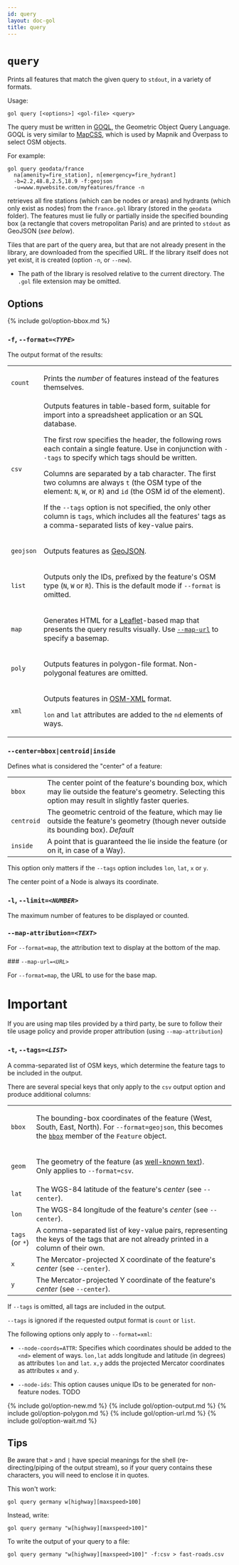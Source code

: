 ```yaml
---
id: query
layout: doc-gol
title: query
---
```


# `query`

Prints all features that match the given query to `stdout`, in a variety of formats.

Usage:

    gol query [<options>] <gol-file> <query>

The query must be written in [GOQL](../goql), the Geometric Object Query Language. GOQL is very
similar to [MapCSS](https://wiki.openstreetmap.org/wiki/MapCSS/0.2), which is used 
by Mapnik and Overpass to select OSM objects.

For example:

    gol query geodata/france 
      na[amenity=fire_station], n[emergency=fire_hydrant]
      -b=2.2,48.8,2.5,18.9 -f:geojson 
      -u=www.mywebsite.com/myfeatures/france -n

retrieves all fire stations (which can be nodes or areas) and hydrants
(which only exist as nodes) from the `france.gol` library (stored in the `geodata`
folder). The features must lie fully or partially inside the specified bounding box (a rectangle that covers metropolitan Paris) and are printed to `stdout` as GeoJSON (*see below*).

Tiles that are part of the query area, but that are not already present in the
library, are downloaded from the specified URL. If the library itself does not yet
exist, it is created (option `-n`, or `--new`).

- The path of the library is resolved relative to the current directory. The `.gol`
  file extension may be omitted.

## Options

{% include gol/option-bbox.md %}

### `-f`, <code>--format=<em>&lt;TYPE&gt;</em></code>

The output format of the results:

<table>
  <tr>
    <td><code>count</code></td>
    <td markdown="span">

Prints the *number* of features instead of the features themselves. 
  
  </td>
</tr>
<tr>
    <td><code>csv</code></td>
    <td markdown="1">
Outputs features in table-based form, suitable for import into a spreadsheet 
application or an SQL database.

The first row specifies the header, the following rows each contain a single
feature. Use in conjunction with `--tags` to specify which tags
should be written. 

Columns are separated by a tab character. The first two columns are always
`t` (the OSM type of the element: `N`, `W`, or `R`) and `id` (the OSM id
of the element).

If the `--tags` option is not specified, the only other column is `tags`,
which includes all the features' tags as a comma-separated
lists of key-value pairs.

  </td>
</tr>
<tr>
    <td><code>geojson</code></td>
    <td markdown="span">

Outputs features as [GeoJSON](https://geojson.org).
 
  </td>
</tr>
<tr>
   <td><code>list</code></td>
    <td markdown="span">

Outputs only the IDs, prefixed by the feature's OSM type (`N`, `W` or `R`).
This is the default mode if `--format` is omitted.

  </td>
</tr>
<tr>
  <td><code>map</code></td>
  <td markdown="span">

Generates HTML for a [Leaflet](https://leafletjs.com/)-based map
that presents the query results visually. Use [`--map-url`](#option-map-url) to specify a
basemap.

  </td>
</tr>
<tr>
  <td><code>poly</code></td>
  <td markdown="span">

Outputs features in polygon-file format. Non-polygonal features are omitted.
  
  </td>
</tr>
<tr>
  <td><code>xml</code></td>
  <td markdown="span">

Outputs features in [OSM-XML](https://wiki.openstreetmap.org/wiki/OSM_XML) format.
    
`lon` and `lat` attributes are added to the `nd` elements of ways.

  </td>
</tr>
</table>

### `--center=bbox|centroid|inside`

Defines what is considered the "center" of a feature:

<table>
  <tr>
    <td><code>bbox</code></td>
    <td>
        The center point of the feature's bounding box, which may lie outside the
        feature's geometry. Selecting this option may result in slightly faster 
        queries.
    </td>
  </tr>
  <tr>
    <td><code>centroid</code></td>
    <td>
        The geometric centroid of the feature, which may lie outside the
        feature's geometry (though never outside its bounding box). <em>Default</em> 
    </td>
  </tr>
  <tr>
    <td><code>inside</code></td>
    <td>
        A point that is guaranteed the lie inside the feature (or on it, 
        in case of a Way). 
    </td>
  </tr>
</table>

  This option only matters if the `--tags` option includes `lon`, `lat`, `x` or `y`.

  The center point of a Node is always its coordinate.

### `-l`, <code>--limit=<em>&lt;NUMBER&gt;</em></code>

The maximum number of features to be displayed or counted.

### <code>--map-attribution=<em>&lt;TEXT&gt;</em></code>

For `--format=map`, the attribution text to display at the bottom of the map.

<a name="option-map-url">
### <code>--map-url=<em>&lt;URL&gt;</em></code>

For `--format=map`, the URL to use for the base map.

<div class="note box" markdown="1">
    
# Important

If you are using map tiles provided by a third party, be sure to follow their 
tile usage policy and provide proper attribution (using `--map-attribution`)
</div>

### `-t`, <code>--tags=<em>&lt;LIST&gt;</em></code>

A comma-separated list of OSM keys, which determine the feature tags to be
included in the output.

There are several special keys that only apply to the `csv` output option and produce
additional columns:

<table>
  <tr>
    <td><code>bbox</code></td>
    <td markdown="span">

The bounding-box coordinates of the feature (West, South, East, North).
For `--format=geojson`, this becomes the [`bbox`](https://datatracker.ietf.org/doc/html/rfc7946#section-5) member of the `Feature` object.
 
  </td>
</tr>
<tr>
  <td><code>geom</code></td>
  <td>

The geometry of the feature (as <a href="https://en.wikipedia.org/wiki/Well-known_text_representation_of_geometry">well-known text</a>).<br>
          Only applies to <code>--format=csv</code>. 
      </td>
    </tr>
    <tr>
      <td><code>lat</code></td>
      <td>
          The WGS-84 latitude of the feature's <em>center</em> (see <code>--center</code>). 
      </td>
    </tr>
    <tr>
      <td><code>lon</code></td>
      <td>
          The WGS-84 longitude of the feature's <em>center</em> (see <code>--center</code>). 
      </td>
    </tr>
    <tr>
      <td><code>tags</code><br>(or&nbsp;<code>*</code>)</td>
      <td>
          A comma-separated list of key-value pairs, representing the keys of the tags
          that are not already printed in a column of their own. 
       </td>
    </tr>
    <tr>
      <td><code>x</code></td>
      <td>
          The Mercator-projected X coordinate of the feature's <em>center</em> (see <code>--center</code>). 
      </td>
    </tr>
    <tr>
      <td><code>y</code></td>
      <td>
          The Mercator-projected Y coordinate of the feature's <em>center</em> (see <code>--center</code>). 
      </td>
    </tr>
  </table>

  If `--tags` is omitted, all tags are included in the output.

  `--tags` is ignored if the requested output format is `count` or `list`.


The following options only apply to `--format=xml`:

- `--node-coords=ATTR`: Specifies which coordinates should be added to the `<nd>` element
  of ways. `lon,lat` adds longitude and latitude (in degrees) as attributes
  `lon` and `lat`. `x,y` adds the projected Mercator coordinates as attributes
  `x` and `y`.

- `--node-ids`: This option causes unique IDs to be generated for non-feature nodes. TODO


{% include gol/option-new.md %}
{% include gol/option-output.md %}
{% include gol/option-polygon.md %}
{% include gol/option-url.md %}
{% include gol/option-wait.md %}


## Tips

Be aware that `>` and `|` have special meanings for the shell (re-directing/piping of the
output stream), so if your query contains these characters, you will need to enclose it in  quotes.

This won't work:

    gol query germany w[highway][maxspeed>100]

Instead, write:

    gol query germany "w[highway][maxspeed>100]"

To write the output of your query to a file:

    gol query germany "w[highway][maxspeed>100]" -f:csv > fast-roads.csv


